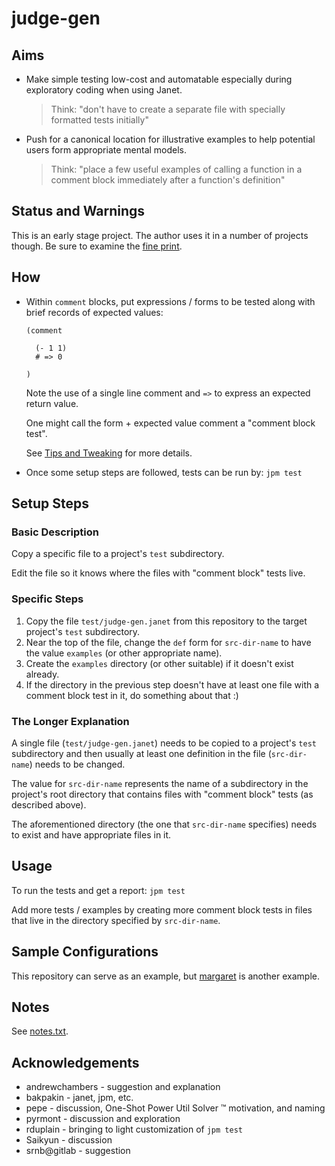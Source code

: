# judge-gen

## Aims

* Make simple testing low-cost and automatable especially during
  exploratory coding when using Janet.

  > Think: "don't have to create a separate file with specially
  > formatted tests initially"

* Push for a canonical location for illustrative examples to help
  potential users form appropriate mental models.

  > Think: "place a few useful examples of calling a function in a
  > comment block immediately after a function's definition"

## Status and Warnings

This is an early stage project.  The author uses it in a number of
projects though.  Be sure to examine the [fine print](doc/warning.md).

## How

* Within `comment` blocks, put expressions / forms to be tested along
  with brief records of expected values:

  ```
  (comment

    (- 1 1)
    # => 0

  )
  ```

  Note the use of a single line comment and `=>` to express an
  expected return value.

  One might call the form + expected value comment a "comment block
  test".

  See [Tips and Tweaking](doc/tips-and-tweaking.md) for more details.

* Once some setup steps are followed, tests can be run by: `jpm test`

## Setup Steps

### Basic Description

Copy a specific file to a project's `test` subdirectory.

Edit the file so it knows where the files with "comment block" tests
live.

### Specific Steps

1. Copy the file `test/judge-gen.janet` from this repository to the
   target project's `test` subdirectory.
2. Near the top of the file, change the `def` form for `src-dir-name`
   to have the value `examples` (or other appropriate name).
3. Create the `examples` directory (or other suitable) if it doesn't
   exist already.
4. If the directory in the previous step doesn't have at least
   one file with a comment block test in it, do something about that :)

### The Longer Explanation

A single file (`test/judge-gen.janet`) needs to be copied to a
project's `test` subdirectory and then usually at least one definition
in the file (`src-dir-name`) needs to be changed.

The value for `src-dir-name` represents the name of a subdirectory in
the project's root directory that contains files with "comment block"
tests (as described above).

The aforementioned directory (the one that `src-dir-name` specifies)
needs to exist and have appropriate files in it.

## Usage

To run the tests and get a report: `jpm test`

Add more tests / examples by creating more comment block tests in
files that live in the directory specified by `src-dir-name`.

## Sample Configurations

This repository can serve as an example, but
[margaret](https://gitlab.com/sogaiu/margaret) is another example.

## Notes

See [notes.txt](notes.txt).

## Acknowledgements

* andrewchambers - suggestion and explanation
* bakpakin - janet, jpm, etc.
* pepe - discussion, One-Shot Power Util Solver ™ motivation, and naming
* pyrmont - discussion and exploration
* rduplain - bringing to light customization of `jpm test`
* Saikyun - discussion
* srnb@gitlab - suggestion

